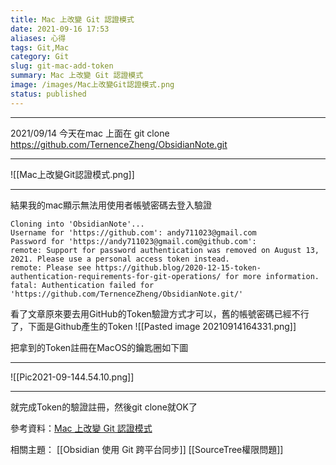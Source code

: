 ```yaml
---
title: Mac 上改變 Git 認證模式
date: 2021-09-16 17:53
aliases: 心得 
tags: Git,Mac
category: Git
slug: git-mac-add-token
summary: Mac 上改變 Git 認證模式
image: /images/Mac上改變Git認證模式.png
status: published
---
```



---

2021/09/14 今天在mac 上面在 git clone https://github.com/TernenceZheng/ObsidianNote.git

---

![[Mac上改變Git認證模式.png]]

---

結果我的mac顯示無法用使用者帳號密碼去登入驗證

```'Mac上面錯誤訊息'
Cloning into 'ObsidianNote'...
Username for 'https://github.com': andy711023@gmail.com
Password for 'https://andy711023@gmail.com@github.com': 
remote: Support for password authentication was removed on August 13, 2021. Please use a personal access token instead.
remote: Please see https://github.blog/2020-12-15-token-authentication-requirements-for-git-operations/ for more information.
fatal: Authentication failed for 'https://github.com/TernenceZheng/ObsidianNote.git/'
```


看了文章原來要去用GitHub的Token驗證方式才可以，舊的帳號密碼已經不行了，下面是Github產生的Token
![[Pasted image 20210914164331.png]]

把拿到的Token註冊在MacOS的鑰匙圈如下圖

---

![[Pic2021-09-144.54.10.png]]

---


就完成Token的驗證註冊，然後git clone就OK了

參考資料：[Mac 上改變 Git 認證模式](https://myctw.github.io/post/bd72.html)

相關主題：
[[Obsidian 使用 Git 跨平台同步]]
[[SourceTree權限問題]]